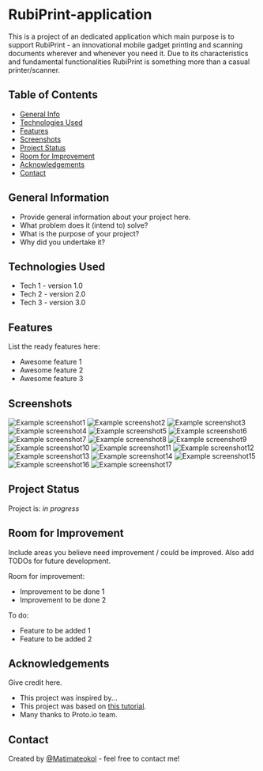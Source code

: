 # RubiPrint-application
This is a project of an dedicated application which main purpose is to support RubiPrint - an innovational mobile gadget printing and scanning documents wherever and whenever you need it. Due to its characteristics and fundamental functionalities RubiPrint is something more than a casual printer/scanner. 

## Table of Contents
* [General Info](#general-information)
* [Technologies Used](#technologies-used)
* [Features](#features)
* [Screenshots](#screenshots)
* [Project Status](#project-status)
* [Room for Improvement](#room-for-improvement)
* [Acknowledgements](#acknowledgements)
* [Contact](#contact)
<!-- * [License](#license) -->


## General Information
- Provide general information about your project here.
- What problem does it (intend to) solve?
- What is the purpose of your project?
- Why did you undertake it?
<!-- You don't have to answer all the questions - just the ones relevant to your project. -->


## Technologies Used
- Tech 1 - version 1.0
- Tech 2 - version 2.0
- Tech 3 - version 3.0


## Features
List the ready features here:
- Awesome feature 1
- Awesome feature 2
- Awesome feature 3


## Screenshots
![Example screenshot1](./Screenshots/1.1-Screen_0.png)
![Example screenshot2](./Screenshots/2.1-Screen_1.png)
![Example screenshot3](./Screenshots/3.1-Screen_2-State_1.png)
![Example screenshot4](./Screenshots/4.1-Screen_3-State_1.png)
![Example screenshot5](./Screenshots/5.1-Screen_8.png)
![Example screenshot6](./Screenshots/6.1-Menu-State_1.png)
![Example screenshot7](./Screenshots/7.1-Print-State_1.png)
![Example screenshot8](./Screenshots/7.2-Print-State_2.png)
![Example screenshot9](./Screenshots/8.1-Scan.png)
![Example screenshot10](./Screenshots/9.1-My_documents-State_1.png)
![Example screenshot11](./Screenshots/9.2-My_documents-State_2.png)
![Example screenshot12](./Screenshots/9.3-My_documents-State_3.png)
![Example screenshot13](./Screenshots/10.1-Find_the_nearest_shop.png)
![Example screenshot14](./Screenshots/11.1-E-Store-State_1.png)
![Example screenshot15](./Screenshots/11.2-E-Store-State_2.png)
![Example screenshot16](./Screenshots/12.1-Status_Menu.png)
![Example screenshot17](./Screenshots/13.1-Your_profile.png)
<!-- If you have screenshots you'd like to share, include them here. -->

## Project Status
Project is: _in progress_


## Room for Improvement
Include areas you believe need improvement / could be improved. Also add TODOs for future development.

Room for improvement:
- Improvement to be done 1
- Improvement to be done 2

To do:
- Feature to be added 1
- Feature to be added 2


## Acknowledgements
Give credit here.
- This project was inspired by...
- This project was based on [this tutorial](https://www.example.com).
- Many thanks to Proto.io team.


## Contact
Created by [@Matimateokol](https://github.com/Matimateokol) - feel free to contact me!


<!-- Optional -->
<!-- ## License -->
<!-- This project is open source and available under the [... License](). -->

<!-- You don't have to include all sections - just the one's relevant to your project -->
